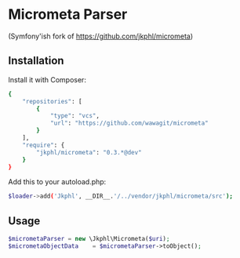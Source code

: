 Micrometa Parser
=========

(Symfony'ish fork of https://github.com/jkphl/micrometa)

Installation
------------

Install it with Composer:

```bash
{
    "repositories": [
        {
            "type": "vcs",
            "url": "https://github.com/wawagit/micrometa"
        }
    ],
    "require": {
        "jkphl/micrometa": "0.3.*@dev"
    }
}
```

Add this to your autoload.php:

```bash
$loader->add('Jkphl', __DIR__.'/../vendor/jkphl/micrometa/src');
```

Usage
-----

```php
$micrometaParser = new \Jkphl\Micrometa($uri);
$micrometaObjectData    = $micrometaParser->toObject();
```
